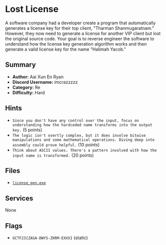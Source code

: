 # Lost License
A software company had a developer create a program that automatically generates a license key for their top client, "Tharman Shanmugaratnam." However, they now need to generate a license for another VIP client but lost the original source code. Your goal is to reverse engineer the software to understand how the license key generation algorithm works and then generate a valid license key for the name "Halimah Yacob."

## Summary
- **Author:** Aai Xun En Ryan
- **Discord Username:** imcrazzzzz
- **Category:** Re
- **Difficulty:** Hard

## Hints
- `Since you don't have any control over the input, focus on understanding how the hardcoded name transforms into the output key.` (5 points)
- `The logic isn't overtly complex, but it does involve bitwise manipulations and some mathematical operations. Diving deep into assembly could prove helpful.` (10 points)
- `Think about ASCII values. There's a pattern involved with how the input name is transformed.` (20 points)

## Files
- [`license_gen.exe`](dist\license_gen.exe)


## Services
None

## Flags
- `GCTF23{ZAGA-DWYS-ZKRM-EXXX}` (static)
